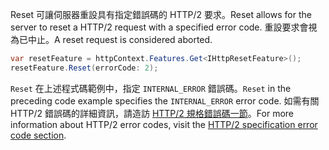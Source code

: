 <span data-ttu-id="cda58-101">Reset 可讓伺服器重設具有指定錯誤碼的 HTTP/2 要求。</span><span class="sxs-lookup"><span data-stu-id="cda58-101">Reset allows for the server to reset a HTTP/2 request with a specified error code.</span></span> <span data-ttu-id="cda58-102">重設要求會視為已中止。</span><span class="sxs-lookup"><span data-stu-id="cda58-102">A reset request is considered aborted.</span></span>

```csharp
var resetFeature = httpContext.Features.Get<IHttpResetFeature>();
resetFeature.Reset(errorCode: 2);
```

<span data-ttu-id="cda58-103">`Reset` 在上述程式碼範例中，指定 `INTERNAL_ERROR` 錯誤碼。</span><span class="sxs-lookup"><span data-stu-id="cda58-103">`Reset` in the preceding code example specifies the `INTERNAL_ERROR` error code.</span></span> <span data-ttu-id="cda58-104">如需有關 HTTP/2 錯誤碼的詳細資訊，請造訪 [HTTP/2 規格錯誤碼一節](https://tools.ietf.org/html/rfc7540#page-50)。</span><span class="sxs-lookup"><span data-stu-id="cda58-104">For more information about HTTP/2 error codes, visit the [HTTP/2 specification error code section](https://tools.ietf.org/html/rfc7540#page-50).</span></span>